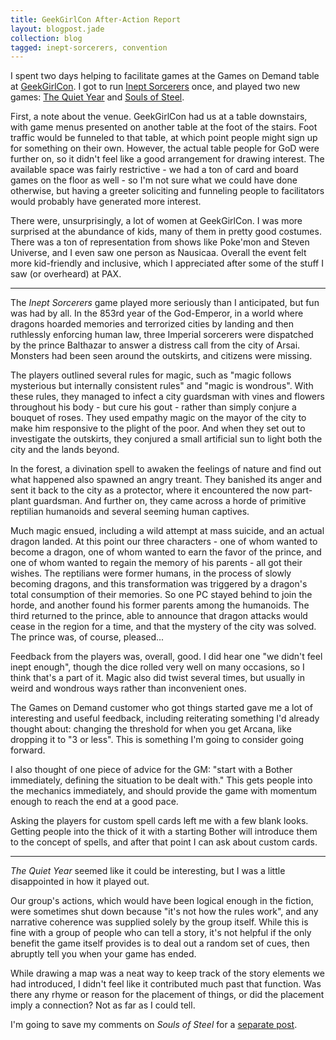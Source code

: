 ```yaml
---
title: GeekGirlCon After-Action Report
layout: blogpost.jade
collection: blog
tagged: inept-sorcerers, convention
---
```


I spent two days helping to facilitate games at the Games on Demand
table at [GeekGirlCon]. I got to run [Inept Sorcerers] once,
and played two new games: [The Quiet Year] and [Souls of Steel].

<!-- more -->

First, a note about the venue.
GeekGirlCon had us at a table downstairs,
with game menus presented on another table at the foot of the stairs.
Foot traffic would be funneled to that table, at which point
people might sign up for something on their own.
However, the actual table people for GoD were further on,
so it didn't feel like a good arrangement for drawing interest.
The available space was fairly restrictive - we had a ton of
card and board games on the floor as well - so I'm not sure
what we could have done otherwise, but having a greeter
soliciting and funneling people to facilitators would probably
have generated more interest.

There were, unsurprisingly, a lot of women at GeekGirlCon.
I was more surprised at the abundance of kids, many of them in pretty good costumes.
There was a ton of representation from shows like Poke'mon
and Steven Universe, and I even saw one person as Nausicaa.
Overall the event felt more kid-friendly and inclusive,
which I appreciated after some of the stuff I saw (or overheard) at PAX.

---

The *Inept Sorcerers* game played more seriously than I anticipated,
but fun was had by all. In the 853rd year of the God-Emperor,
in a world where dragons hoarded memories and terrorized cities
by landing and then ruthlessly enforcing human law,
three Imperial sorcerers were dispatched by the prince Balthazar
to answer a distress call from the city of Arsai.
Monsters had been seen around the outskirts, and citizens were missing.

The players outlined several rules for magic, such as
"magic follows mysterious but internally consistent rules" and
"magic is wondrous". With these rules, they managed to infect a city
guardsman with vines and flowers throughout his body - but cure his gout -
rather than simply conjure a bouquet of roses. They used empathy
magic on the mayor of the city to make him responsive to the plight
of the poor. And when they set out to investigate the outskirts,
they conjured a small artificial sun to light both the city and the lands
beyond.

In the forest, a divination spell to awaken the feelings of nature
and find out what happened also spawned an angry treant.
They banished its anger and sent it back to the city as a protector,
where it encountered the now part-plant guardsman.
And further on, they came across a horde of primitive reptilian humanoids
and several seeming human captives.

Much magic ensued, including a wild attempt at mass suicide,
and an actual dragon landed. At this point our three characters -
one of whom wanted to become a dragon, one of whom wanted to earn the favor
of the prince, and one of whom wanted to regain the memory of his
parents - all got their wishes. The reptilians were former humans,
in the process of slowly becoming dragons, and this transformation
was triggered by a dragon's total consumption of their memories.
So one PC stayed behind to join the horde, and another found his former
parents among the humanoids. The third returned to the prince,
able to announce that dragon attacks would cease in the region for
a time, and that the mystery of the city was solved.
The prince was, of course, pleased...

Feedback from the players was, overall, good.
I did hear one "we didn't feel inept enough", though the dice rolled
very well on many occasions, so I think that's a part of it.
Magic also did twist several times, but usually in weird and wondrous
ways rather than inconvenient ones.

The Games on Demand customer who got things started gave me a lot
of interesting and useful feedback, including reiterating something
I'd already thought about: changing the threshold for when you get
Arcana, like dropping it to "3 or less".
This is something I'm going to consider going forward.

I also thought of one piece of advice for the GM:
"start with a Bother immediately, defining the situation to be dealt with."
This gets people into the mechanics immediately, and should
provide the game with momentum enough to reach the end at a good pace.

Asking the players for custom spell cards left me with a few blank looks.
Getting people into the thick of it with a starting Bother will
introduce them to the concept of spells, and after that point I can ask
about custom cards.

---

*The Quiet Year* seemed like it could be interesting, but I was a little
disappointed in how it played out.

Our group's actions, which would have been logical enough in the fiction,
were sometimes shut down because "it's not how the rules work",
and any narrative coherence was supplied solely by the group itself.
While this is fine with a group of people who can tell a story,
it's not helpful if the only benefit the game itself provides is
to deal out a random set of cues, then abruptly tell you when your game
has ended.

While drawing a map was a neat way to keep track of the story elements
we had introduced, I didn't feel like it contributed much past that
function. Was there any rhyme or reason for the placement of things,
or did the placement imply a connection? Not as far as I could tell.

I'm going to save my comments on *Souls of Steel* for a
[separate post](/blog/2015-10-12-souls-of-steel.html).

[Inept Sorcerers]: http://peppermile.com/inept-sorcerers.html
[GeekGirlCon]: http://geekgirlcon.com/
[The Quiet Year]: http://buriedwithoutceremony.com/the-quiet-year/
[Souls of Steel]: https://plus.google.com/communities/102943199048807904747
